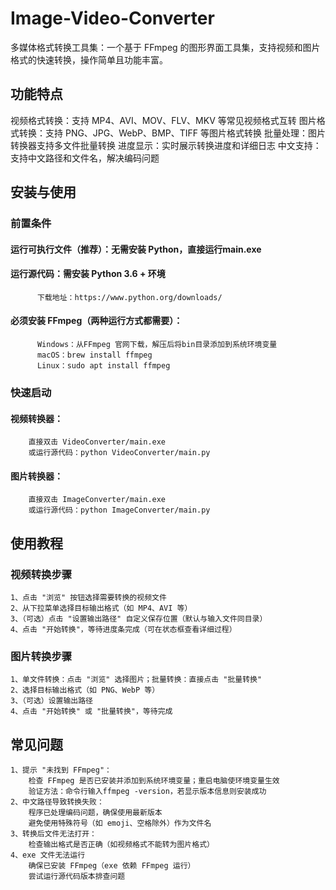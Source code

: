 # Image-Video-Converter
  多媒体格式转换工具集：一个基于 FFmpeg 的图形界面工具集，支持视频和图片格式的快速转换，操作简单且功能丰富。
  
## 功能特点
  视频格式转换：支持 MP4、AVI、MOV、FLV、MKV 等常见视频格式互转
  图片格式转换：支持 PNG、JPG、WebP、BMP、TIFF 等图片格式转换
  批量处理：图片转换器支持多文件批量转换
  进度显示：实时展示转换进度和详细日志
  中文支持：支持中文路径和文件名，解决编码问题

## 安装与使用
### 前置条件
  #### 运行可执行文件（推荐）：无需安装 Python，直接运行main.exe
  #### 运行源代码：需安装 Python 3.6 + 环境
          下载地址：https://www.python.org/downloads/
  #### 必须安装 FFmpeg（两种运行方式都需要）：
          Windows：从FFmpeg 官网下载，解压后将bin目录添加到系统环境变量
          macOS：brew install ffmpeg
          Linux：sudo apt install ffmpeg
### 快速启动
  #### 视频转换器：
        直接双击 VideoConverter/main.exe
        或运行源代码：python VideoConverter/main.py
  #### 图片转换器：
        直接双击 ImageConverter/main.exe
        或运行源代码：python ImageConverter/main.py

## 使用教程
  ### 视频转换步骤
    1、点击 "浏览" 按钮选择需要转换的视频文件
    2、从下拉菜单选择目标输出格式（如 MP4、AVI 等）
    3、（可选）点击 "设置输出路径" 自定义保存位置（默认与输入文件同目录）
    4、点击 "开始转换"，等待进度条完成（可在状态框查看详细过程）
  ### 图片转换步骤
    1、单文件转换：点击 "浏览" 选择图片；批量转换：直接点击 "批量转换"
    2、选择目标输出格式（如 PNG、WebP 等）
    3、（可选）设置输出路径
    4、点击 "开始转换" 或 "批量转换"，等待完成

## 常见问题
    1、提示 "未找到 FFmpeg"：
        检查 FFmpeg 是否已安装并添加到系统环境变量；重启电脑使环境变量生效
        验证方法：命令行输入ffmpeg -version，若显示版本信息则安装成功
    2、中文路径导致转换失败：
        程序已处理编码问题，确保使用最新版本
        避免使用特殊符号（如 emoji、空格除外）作为文件名
    3、转换后文件无法打开：
        检查输出格式是否正确（如视频格式不能转为图片格式）
    4、exe 文件无法运行
        确保已安装 FFmpeg（exe 依赖 FFmpeg 运行）
        尝试运行源代码版本排查问题

